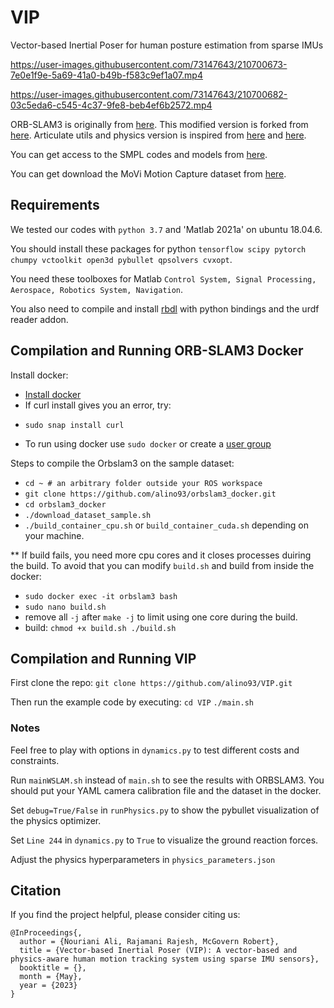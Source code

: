 # VIP
Vector-based Inertial Poser for human posture estimation from sparse IMUs

https://user-images.githubusercontent.com/73147643/210700673-7e0e1f9e-5a69-41a0-b49b-f583c9ef1a07.mp4

https://user-images.githubusercontent.com/73147643/210700682-03c5eda6-c545-4c37-9fe8-beb4ef6b2572.mp4

ORB-SLAM3 is originally from [here](https://github.com/UZ-SLAMLab/ORB_SLAM3). This modified version is forked from [here](https://github.com/jahaniam/orbslam3_docker). 
Articulate utils and physics version is inspired from [here](https://vcai.mpi-inf.mpg.de/projects/PhysCap/data/physcap.pdf) and [here](https://github.com/Xinyu-Yi/PIP).

You can get access to the SMPL codes and models from [here](https://smpl.is.tue.mpg.de/).

You can get download the MoVi Motion Capture dataset from [here](https://www.biomotionlab.ca/movi/).

## Requirements
We tested our codes with `python 3.7` and 'Matlab 2021a' on ubuntu 18.04.6. 

You should install these packages for python `tensorflow scipy pytorch chumpy vctoolkit open3d pybullet qpsolvers cvxopt`.

You need these toolboxes for Matlab `Control System, Signal Processing, Aerospace, Robotics System, Navigation`.

You also need to compile and install [rbdl](https://github.com/rbdl/rbdl) with python bindings and the urdf reader addon.

## Compilation and Running ORB-SLAM3 Docker
Install docker:
* [Install docker](https://docs.docker.com/engine/install/ubuntu/#install-using-the-repository)
* If curl install gives you an error, try:
 - `sudo snap install curl`
* To run using docker use `sudo docker` or create a [user group](https://docs.docker.com/engine/install/linux-postinstall/)

Steps to compile the Orbslam3 on the sample dataset:

- `cd ~ # an arbitrary folder outside your ROS workspace`
- `git clone https://github.com/alino93/orbslam3_docker.git`
- `cd orbslam3_docker` 
- `./download_dataset_sample.sh`
- `./build_container_cpu.sh` or `build_container_cuda.sh` depending on your machine.

** If build fails, you need more cpu cores and it closes processes duiring the build. To avoid that you can modify `build.sh` and build from inside the docker:
- `sudo docker exec -it orbslam3 bash`
- `sudo nano build.sh`
- remove all `-j` after `make -j` to limit using one core during the build.
- build: `chmod +x build.sh
          ./build.sh`
          
## Compilation and Running VIP

First clone the repo:
`git clone https://github.com/alino93/VIP.git`

Then run the example code by executing:
`cd VIP`
`./main.sh`

### Notes

Feel free to play with options in `dynamics.py` to test different costs and constraints.

Run `mainWSLAM.sh` instead of `main.sh` to see the results with ORBSLAM3. You should put your YAML camera calibration file and the dataset in the docker.  

Set `debug=True/False` in `runPhysics.py` to show the pybullet visualization of the physics optimizer.

Set `Line 244` in `dynamics.py` to `True` to visualize the ground reaction forces.

Adjust the physics hyperparameters in `physics_parameters.json`



## Citation

If you find the project helpful, please consider citing us:

```
@InProceedings{,
  author = {Nouriani Ali, Rajamani Rajesh, McGovern Robert},
  title = {Vector-based Inertial Poser (VIP): A vector-based and physics-aware human motion tracking system using sparse IMU sensors},
  booktitle = {},
  month = {May},
  year = {2023}
}
```
